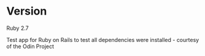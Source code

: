 # Version
Ruby 2.7

Test app for Ruby on Rails to test all dependencies were installed - courtesy of the Odin Project
